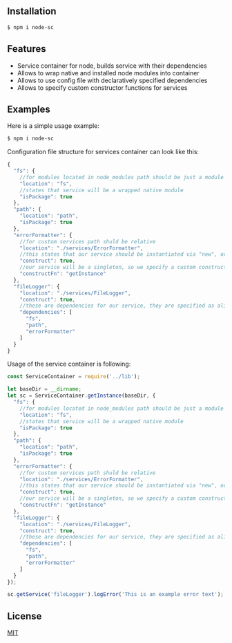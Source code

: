 ## Installation

```bash
$ npm i node-sc
```

## Features

  * Service container for node, builds service with their dependencies
  * Allows to wrap native and installed node modules into container
  * Allows to use config file with declaratively specified dependencies
  * Allows to specify custom constructor functions for services

## Examples

  Here is a simple usage example:

```bash
$ npm i node-sc
```

  Configuration file structure for services container can look like this:

```javascript
{
  "fs": {
    //for modules located in node_modules path should be just a module name
    "location": "fs",
    //states that service will be a wrapped native module
    "isPackage": true
  },
  "path": {
    "location": "path",
    "isPackage": true
  },
  "errorFormatter": {
    //for custom services path shuld be relative
    "location": "./services/ErrorFormatter",
    //this states that our service should be instantiated via "new", or via custom constructor
    "construct": true,
    //our service will be a singleton, so we specify a custom constructor function for it
    "constructFn": "getInstance"
  },
  "fileLogger": {
    "location": "./services/FileLogger",
    "construct": true,
    //these are dependencies for our service, they are specified as aliases for other services
    "dependencies": [
      "fs",
      "path",
      "errorFormatter"
    ]
  }
}
```

  Usage of the service container is following:

```javascript
const ServiceContainer = require('../lib');

let baseDir = __dirname;
let sc = ServiceContainer.getInstance(baseDir, {
  "fs": {
    //for modules located in node_modules path should be just a module name
    "location": "fs",
    //states that service will be a wrapped native module
    "isPackage": true
  },
  "path": {
    "location": "path",
    "isPackage": true
  },
  "errorFormatter": {
    //for custom services path shuld be relative
    "location": "./services/ErrorFormatter",
    //this states that our service should be instantiated via "new", or via custom constructor
    "construct": true,
    //our service will be a singleton, so we specify a custom constructor function for it
    "constructFn": "getInstance"
  },
  "fileLogger": {
    "location": "./services/FileLogger",
    "construct": true,
    //these are dependencies for our service, they are specified as aliases for other services
    "dependencies": [
      "fs",
      "path",
      "errorFormatter"
    ]
  }
});

sc.getService('fileLogger').logError('This is an example error text');
```

## License

  [MIT](LICENSE)
